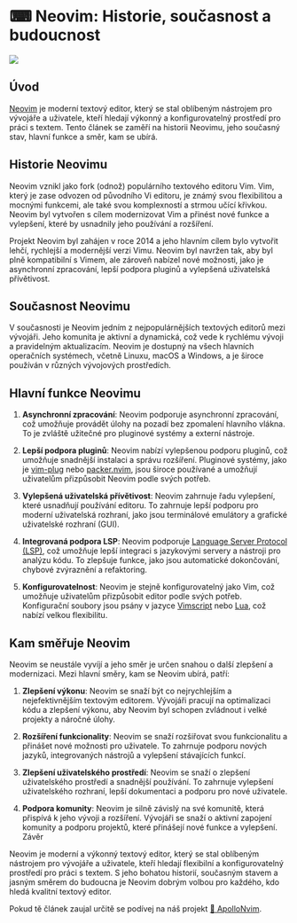  # ⌨ Neovim: Historie, současnost a budoucnost

 ![](https://lukan.cz/wp-content/uploads/2024/10/neovimlogo.webp)

 ## Úvod

[Neovim](https://neovim.io/) je moderní textový editor, který se stal oblíbeným nástrojem pro vývojáře a uživatele, kteří hledají výkonný a konfigurovatelný prostředí pro práci s textem. Tento článek se zaměří na historii Neovimu, jeho současný stav, hlavní funkce a směr, kam se ubírá.

## Historie Neovimu

Neovim vznikl jako fork (odnož) populárního textového editoru Vim. Vim, který je zase odvozen od původního Vi editoru, je známý svou flexibilitou a mocnými funkcemi, ale také svou komplexností a strmou učící křivkou. Neovim byl vytvořen s cílem modernizovat Vim a přinést nové funkce a vylepšení, které by usnadnily jeho používání a rozšíření.

Projekt Neovim byl zahájen v roce 2014 a jeho hlavním cílem bylo vytvořit lehčí, rychlejší a modernější verzi Vimu. Neovim byl navržen tak, aby byl plně kompatibilní s Vimem, ale zároveň nabízel nové možnosti, jako je asynchronní zpracování, lepší podpora pluginů a vylepšená uživatelská přívětivost.

## Současnost Neovimu

V současnosti je Neovim jedním z nejpopulárnějších textových editorů mezi vývojáři. Jeho komunita je aktivní a dynamická, což vede k rychlému vývoji a pravidelným aktualizacím. Neovim je dostupný na všech hlavních operačních systémech, včetně Linuxu, macOS a Windows, a je široce používán v různých vývojových prostředích.

## Hlavní funkce Neovimu

1. **Asynchronní zpracování**: Neovim podporuje asynchronní zpracování, což umožňuje provádět úlohy na pozadí bez zpomalení hlavního vlákna. To je zvláště užitečné pro pluginové systémy a externí nástroje.

2. **Lepší podpora pluginů**: Neovim nabízí vylepšenou podporu pluginů, což umožňuje snadnější instalaci a správu rozšíření. Pluginové systémy, jako je [vim-plug](https://github.com/junegunn/vim-plug) nebo [packer.nvim](https://github.com/wbthomason/packer.nvim), jsou široce používané a umožňují uživatelům přizpůsobit Neovim podle svých potřeb.

3. **Vylepšená uživatelská přívětivost**: Neovim zahrnuje řadu vylepšení, které usnadňují používání editoru. To zahrnuje lepší podporu pro moderní uživatelská rozhraní, jako jsou terminálové emulátory a grafické uživatelské rozhraní (GUI).

4. **Integrovaná podpora LSP**: Neovim podporuje [Language Server Protocol (LSP)](https://en.wikipedia.org/wiki/Language_Server_Protocol), což umožňuje lepší integraci s jazykovými servery a nástroji pro analýzu kódu. To zlepšuje funkce, jako jsou automatické dokončování, chybové zvýraznění a refaktoring.

5. **Konfigurovatelnost**: Neovim je stejně konfigurovatelný jako Vim, což umožňuje uživatelům přizpůsobit editor podle svých potřeb. Konfigurační soubory jsou psány v jazyce [Vimscript](https://cs.wikipedia.org/wiki/Vimscript) nebo [Lua](https://www.lua.org/), což nabízí velkou flexibilitu.

## Kam směřuje Neovim

Neovim se neustále vyvíjí a jeho směr je určen snahou o další zlepšení a modernizaci. Mezi hlavní směry, kam se Neovim ubírá, patří:

1. **Zlepšení výkonu**: Neovim se snaží být co nejrychlejším a nejefektivnějším textovým editorem. Vývojáři pracují na optimalizaci kódu a zlepšení výkonu, aby Neovim byl schopen zvládnout i velké projekty a náročné úlohy.

2. **Rozšíření funkcionality**: Neovim se snaží rozšiřovat svou funkcionalitu a přinášet nové možnosti pro uživatele. To zahrnuje podporu nových jazyků, integrovaných nástrojů a vylepšení stávajících funkcí.

3. **Zlepšení uživatelského prostředí**: Neovim se snaží o zlepšení uživatelského prostředí a snadnější používání. To zahrnuje vylepšení uživatelského rozhraní, lepší dokumentaci a podporu pro nové uživatele.

4. **Podpora komunity**: Neovim je silně závislý na své komunitě, která přispívá k jeho vývoji a rozšíření. Vývojáři se snaží o aktivní zapojení komunity a podporu projektů, které přinášejí nové funkce a vylepšení.
Závěr

Neovim je moderní a výkonný textový editor, který se stal oblíbeným nástrojem pro vývojáře a uživatele, kteří hledají flexibilní a konfigurovatelný prostředí pro práci s textem. S jeho bohatou historií, současným stavem a jasným směrem do budoucna je Neovim dobrým volbou pro každého, kdo hledá kvalitní textový editor.

Pokud tě článek zaujal určitě se podívej na náš projekt [🚀 ApolloNvim](https://git.arch-linux.cz/kankys/ApolloNvim).